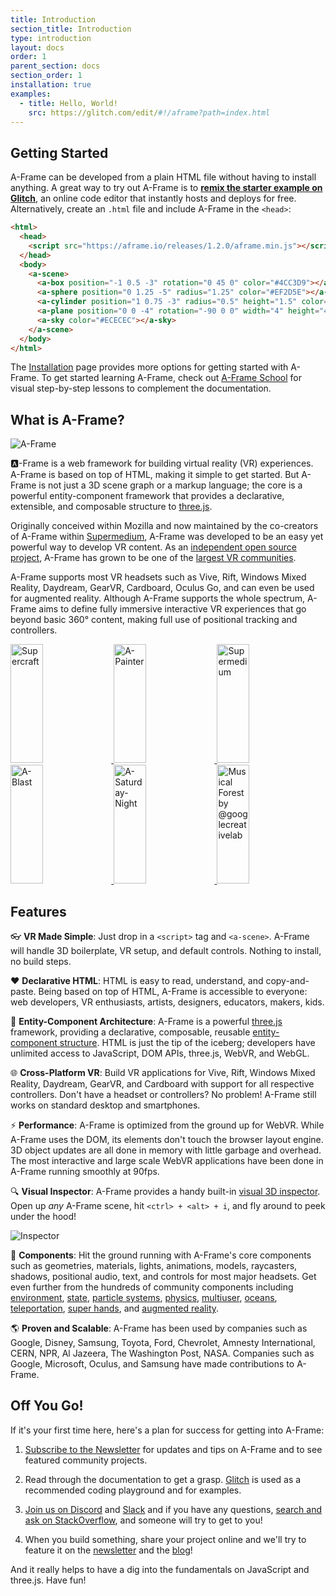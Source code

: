 ```yaml
---
title: Introduction
section_title: Introduction
type: introduction
layout: docs
order: 1
parent_section: docs
section_order: 1
installation: true
examples:
  - title: Hello, World!
    src: https://glitch.com/edit/#!/aframe?path=index.html
---
```


[three.js]: https://threejs.org

## Getting Started

[glitch]: http://glitch.com/~aframe

A-Frame can be developed from a plain HTML file without having to install
anything. A great way to try out A-Frame is to **[remix the starter example on
Glitch][glitch]**, an online code editor that instantly hosts and deploys for
free. Alternatively, create an `.html` file and include A-Frame in the
`<head>`:

```html
<html>
  <head>
    <script src="https://aframe.io/releases/1.2.0/aframe.min.js"></script>
  </head>
  <body>
    <a-scene>
      <a-box position="-1 0.5 -3" rotation="0 45 0" color="#4CC3D9"></a-box>
      <a-sphere position="0 1.25 -5" radius="1.25" color="#EF2D5E"></a-sphere>
      <a-cylinder position="1 0.75 -3" radius="0.5" height="1.5" color="#FFC65D"></a-cylinder>
      <a-plane position="0 0 -4" rotation="-90 0 0" width="4" height="4" color="#7BC8A4"></a-plane>
      <a-sky color="#ECECEC"></a-sky>
    </a-scene>
  </body>
</html>
```

[Installation]: ./installation.md
[school]: https://aframe.io/school/

The [Installation] page provides more options for getting started with A-Frame.
To get started learning A-Frame, check out [A-Frame School][school] for visual
step-by-step lessons to complement the documentation.

## What is A-Frame?

[github]: https://github.com/aframevr/
[community]: https://aframe.io/community/

![A-Frame](https://cloud.githubusercontent.com/assets/674727/25392020/6f011d10-298c-11e7-845e-c3c5baebd14d.jpg)

:a:-Frame is a web framework for building virtual reality (VR) experiences.
A-Frame is based on top of HTML, making it simple to get started. But A-Frame
is not just a 3D scene graph or a markup language; the core is a powerful
entity-component framework that provides a declarative, extensible, and
composable structure to [three.js].

Originally conceived within Mozilla and now maintained by the co-creators of
A-Frame within [Supermedium](https://supermedium.com), A-Frame was developed to
be an easy yet powerful way to develop VR content. As an [independent open
source project][github], A-Frame has grown to be one of the [largest VR
communities][community].

A-Frame supports most VR headsets such as Vive, Rift, Windows Mixed Reality,
Daydream, GearVR, Cardboard, Oculus Go, and can even be used for augmented
reality.  Although A-Frame supports the whole spectrum, A-Frame aims to define
fully immersive interactive VR experiences that go beyond basic 360&deg;
content, making full use of positional tracking and controllers.

<div class="docs-introduction-examples">
  <a href="https://supermedium.com/supercraft">
    <img alt="Supercraft" target="_blank" src="https://user-images.githubusercontent.com/674727/41085457-f5429566-69eb-11e8-92e5-3210e4c6c4a0.gif" height="190" width="32%">
  </a>
  <a href="https://aframe.io/a-painter/?url=https://ucarecdn.com/962b242b-87a9-422c-b730-febdc470f203/">
    <img alt="A-Painter" target="_blank" src="https://cloud.githubusercontent.com/assets/674727/24531388/acfc3dda-156d-11e7-8563-5bd75252f70f.gif" height="190" width="32%">
  </a>
  <a href="https://supermedium.com">
    <img alt="Supermedium" target="_blank" src="https://user-images.githubusercontent.com/674727/37294616-7212cd20-25d3-11e8-9e7f-c0c61074f1e0.png" height="190" width="32%">
  </a>
  <a href="https://aframe.io/a-blast/">
    <img alt="A-Blast" target="_blank" src="https://cloud.githubusercontent.com/assets/674727/24531440/0336e66e-156e-11e7-95c2-f2e6ebc0393d.gif" height="190" width="32%">
  </a>
  <a href="https://aframe.io/a-saturday-night/">
    <img alt="A-Saturday-Night" target="_blank" src="https://cloud.githubusercontent.com/assets/674727/24531477/44272daa-156e-11e7-8ef9-d750ed430f3a.gif" height="190" width="32%">
  </a>
  <a href="https://github.com/googlecreativelab/webvr-musicalforest">
    <img alt="Musical Forest by @googlecreativelab" target="_blank" src="https://cloud.githubusercontent.com/assets/674727/25109861/b8e9ec48-2394-11e7-8f2d-ea1cd9df69c8.gif" height="190" width="32%">
  </a>
</div>

## Features

:eyeglasses: **VR Made Simple**: Just drop in a `<script>` tag and `<a-scene>`.
A-Frame will handle 3D boilerplate, VR setup, and default controls. Nothing to
install, no build steps.

:heart: **Declarative HTML**: HTML is easy to read, understand, and
copy-and-paste. Being based on top of HTML, A-Frame is accessible to everyone:
web developers, VR enthusiasts, artists, designers, educators, makers, kids.

:electric_plug: **Entity-Component Architecture**: A-Frame is a powerful
[three.js] framework, providing a declarative, composable, reusable
[entity-component structure][ecs]. HTML is just the tip of the iceberg;
developers have unlimited access to JavaScript, DOM APIs, three.js, WebVR, and
WebGL.

:globe_with_meridians: **Cross-Platform VR**: Build VR applications for Vive,
Rift, Windows Mixed Reality, Daydream, GearVR, and Cardboard with support for
all respective controllers. Don't have a headset or controllers? No problem!
A-Frame still works on standard desktop and smartphones.

[ecs]: ./entity-component-system.md

[A-Painter]: https://github.com/aframevr/a-painter
[Tilt Brush]: https://www.tiltbrush.com/

:zap: **Performance**: A-Frame is optimized from the ground up for WebVR. While
A-Frame uses the DOM, its elements don't touch the browser layout engine. 3D
object updates are all done in memory with little garbage and overhead. The most
interactive and large scale WebVR applications have been done in A-Frame
running smoothly at 90fps.

[inspector]: ./visual-inspector-and-dev-tools.md

:mag: **Visual Inspector**: A-Frame provides a handy built-in [visual 3D
inspector][inspector]. Open up *any* A-Frame scene, hit `<ctrl> + <alt> + i`,
and fly around to peek under the hood!

![Inspector](https://cloud.githubusercontent.com/assets/674727/25377018/27be9cce-295b-11e7-9098-3e85ac1fe172.gif)

[augmented reality]: https://github.com/jeromeetienne/AR.js#augmented-reality-for-the-web-in-less-than-10-lines-of-html
[environment]: https://github.com/supermedium/aframe-environment-component
[multiuser]: https://github.com/haydenjameslee/networked-aframe
[oceans]: https://github.com/donmccurdy/aframe-extras/tree/master/src/primitives
[particle systems]: https://github.com/IdeaSpaceVR/aframe-particle-system-component
[physics]: https://github.com/donmccurdy/aframe-physics-system
[state]: https://npmjs.com/package/aframe-state-component
[super hands]: https://github.com/wmurphyrd/aframe-super-hands-component
[teleportation]: https://github.com/fernandojsg/aframe-teleport-controls

:runner: **Components**: Hit the ground running with A-Frame's core components
such as geometries, materials, lights, animations, models, raycasters, shadows,
positional audio, text, and controls for most major headsets. Get even further
from the hundreds of community components including [environment], [state], [particle
systems], [physics], [multiuser], [oceans], [teleportation], [super hands], and
[augmented reality].

:earth_americas: **Proven and Scalable**: A-Frame has been used by companies
such as Google, Disney, Samsung, Toyota, Ford, Chevrolet, Amnesty
International, CERN, NPR, Al Jazeera, The Washington Post, NASA. Companies such
as Google, Microsoft, Oculus, and Samsung have made contributions to A-Frame.

## Off You Go!

[Discord]: https://supermedium.com/discord
[slack]: https://aframe.io/slack-invite/

If it's your first time here, here's a plan for success for getting into
A-Frame:

1. [Subscribe to the Newsletter](https://aframe.io/subscribe/) for updates and
tips on A-Frame and to see featured community projects.

2. Read through the documentation to get a grasp.
[Glitch](https://glitch.com/~aframe) is used as a recommended coding playground
and for examples.

3. [Join us on Discord][Discord] and [Slack][slack] and if you have any
questions, [search and ask on StackOverflow](http://stackoverflow.com/questions/ask/?tags=aframe),
and someone will try to get to you!

4. When you build something, share your project online and we'll try to feature
it on the [newsletter](https://aframe.io/subscribe/) and the
[blog](https://aframe.io/blog/)!

And it really helps to have a dig into the fundamentals on JavaScript and
three.js. Have fun!

